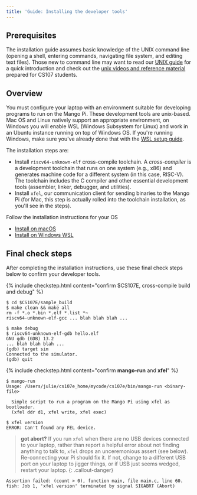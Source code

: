 ```yaml
---
title: 'Guide: Installing the developer tools'
---
```


## Prerequisites
The installation guide assumes basic knowledge of the UNIX command line (opening a shell, entering commands, navigating file system, and editing text files). Those new to command line may want to read our [UNIX guide](/guides/unix) for a quick introduction and check out the [unix videos and reference material](https://web.stanford.edu/class/archive/cs/cs107/cs107.1186/unixref/)
prepared for CS107 students.

## Overview
You must configure your laptop with an environment suitable for developing programs to run on the Mango Pi. These development tools are unix-based. Mac OS and Linux natively support an appropriate environment, on Windows you will enable WSL (Windows Subsystem for Linux) and work in an Ubuntu instance running on top of Windows OS. If you're running Windows, make sure you've already done that with the [WSL setup guide](../wsl-setup).

<A name="installchecklist"></A>
The installation steps are:

- Install `riscv64-unknown-elf` cross-compile toolchain.
    A _cross-compiler_ is a development toolchain that runs on one system (e.g., x86) and generates machine code for a different system (in this case, RISC-V). The toolchain includes the C compiler and other essential development tools (assembler, linker, debugger, and utilities).
- Install `xfel`, our communication client for sending binaries to the Mango Pi (for Mac, this step is actually rolled into the toolchain installation, as you'll see in the steps).

Follow the installation instructions for your OS
+ [Install on macOS](../devtools-mac)
+ [Install on Windows WSL](../devtools-wsl)

<a name="finalcheck"></a>
## Final check steps
After completing the installation instructions, use these final check steps below to confirm your developer tools.

{% include checkstep.html content="confirm $CS107E, cross-compile build and debug" %}
```console
$ cd $CS107E/sample_build
$ make clean && make all
rm -f *.o *.bin *.elf *.list *~
riscv64-unknown-elf-gcc ... blah blah blah ...
```
```console?prompt=(gdb),$
$ make debug
$ riscv64-unknown-elf-gdb hello.elf
GNU gdb (GDB) 13.2
... blah blah blah ...
(gdb) target sim
Connected to the simulator.
(gdb) quit
```

{% include checkstep.html content="confirm __mango-run__ and __xfel__" %}
```console
$ mango-run
Usage: /Users/julie/cs107e_home/mycode/cs107e/bin/mango-run <binary-file>

  Simple script to run a program on the Mango Pi using xfel as bootloader.
  (xfel ddr d1, xfel write, xfel exec)

$ xfel version
ERROR: Can't found any FEL device.
```
> __got abort?__ If you run `xfel` when there are no USB devices connected to your laptop, rather than report a helpful error about not finding anything to talk to, `xfel` drops an unceremonious assert (see below). Re-connecting your Pi should fix it. If not, change to a different USB port on your laptop to jigger things, or if USB just seems wedged, restart your laptop.
{: .callout-danger}

```console
Assertion failed: (count > 0), function main, file main.c, line 60.
fish: Job 1, 'xfel version' terminated by signal SIGABRT (Abort)
```

